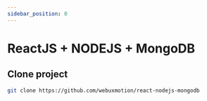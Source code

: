```yaml
---
sidebar_position: 0
---
```


# ReactJS + NODEJS + MongoDB

## Clone project
```bash
git clone https://github.com/webuxmotion/react-nodejs-mongodb
```